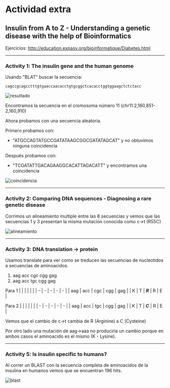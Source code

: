 # Actividad extra

##  Insulin from A to Z - Understanding a genetic disease with the help of Bioinformatics

Ejercicios: http://education.expasy.org/bioinformatique/Diabetes.html

---

### Activity 1: The insulin gene and the human genome

Usando "BLAT" buscar la secuencia:

```cagccgcagcctttgtgaaccaacacctgtgcggctcacacctggtggaagctctctacc```

![resultado](./assets/Screen%20Shot%202022-06-27%20at%2019.01.47.png)

Encontramos la secuencia en el cromosoma número 11 (chr11:2,160,851-2,160,910)

Ahora probamos con una secuencia aleatoria.

Primero probamos con:

- "ATGCCAGTATGCCGATATAAGCGGCGATATAGCAT" y no obtuvimos ninguna coincidencia

Después probamos con:

- "TCGATATTGACAGAAGGCACATTAGACATT" y encontramos una coincidencia

![coincidencia](./assets/Screen%20Shot%202022-07-03%20at%2011.00.46.png)

---

### Activity 2: Comparing DNA sequences - Diagnosing a rare genetic disease

Corrimos un alineamiento multiple entre las 8 secuencias y vemos que las secuencias 1 y 3 presentan la misma mutación conocida como c->t (R55C)

![alineamiento](./assets/Screen%20Shot%202022-07-03%20at%2011.27.19.png)

---

### Activity 3: DNA translation -> protein

Usamos translate para ver como se treducen las secuencias de nucleotidos a secuencias de aminoacidos.

1. aag acc cgc cgg gag 
2. aag acc tgc cgg gag 

Para 1
|  |  |  |  |  |
| - | - | - | - | - |
| aag | acc | cgc | cgg | gag |
| K   | T   | ***R***   | R   | E   |

Para 2
|  |  |  |  |  |
| - | - | - | - | - |
| aag | acc | tgc | cgg | gag |
| K   | T   | ***C***   | R   | E   |

Vemos que el cambio de c->t cambia de R (Arginine) a C (Cysteine)

Por otro lado una mutación de aag->aaa no produciría un cambio porque en ambos casos el aminoacido es el mismo (K - Lysine).

---

### Activity 5: Is insulin specific to humans?

Al correr un BLAST con la secuencia completa de aminoacidos de la insulina en humanos vemos que  se encuentran 196 hits.

![blast](./assets/Screen%20Shot%202022-07-03%20at%2012.07.09.png)